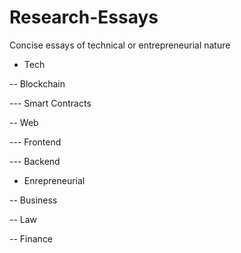 # Research-Essays

Concise essays of technical or entrepreneurial nature

- Tech

-- Blockchain

--- Smart Contracts

-- Web

--- Frontend

--- Backend

- Enrepreneurial

-- Business

-- Law

-- Finance
